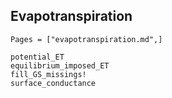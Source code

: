 ## Evapotranspiration
```@index
Pages = ["evapotranspiration.md",]
```

```@docs
potential_ET
equilibrium_imposed_ET
fill_GS_missings!
surface_conductance
```
